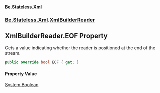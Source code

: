 #### [Be.Stateless.Xml](README.md 'README')
### [Be.Stateless.Xml](Be.Stateless.Xml.md 'Be.Stateless.Xml').[XmlBuilderReader](XmlBuilderReader.md 'Be.Stateless.Xml.XmlBuilderReader')

## XmlBuilderReader.EOF Property

Gets a value indicating whether the reader is positioned at the end of the stream.

```csharp
public override bool EOF { get; }
```

#### Property Value
[System.Boolean](https://docs.microsoft.com/en-us/dotnet/api/System.Boolean 'System.Boolean')